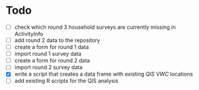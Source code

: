 Todo
====

- [ ] check which round 3 household surveys are currently missing in ActivityInfo
- [ ] add round 2 data to the repository
- [ ] create a form for round 1 data
- [ ] import round 1 survey data
- [ ] create a form for round 2 data
- [ ] import round 2 survey data
- [x] write a script that creates a data frame with existing *QIS VWC* locations
- [ ] add existing R scripts for the QIS analysis